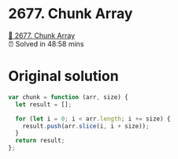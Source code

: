 # 2677. Chunk Array

[🍄 2677. Chunk Array](https://leetcode.com/problems/chunk-array/description/)
</br>
⏰ Solved in 48:58 mins

# Original solution

```js
var chunk = function (arr, size) {
  let result = [];

  for (let i = 0; i < arr.length; i += size) {
    result.push(arr.slice(i, i + size));
  }
  return result;
};
```
